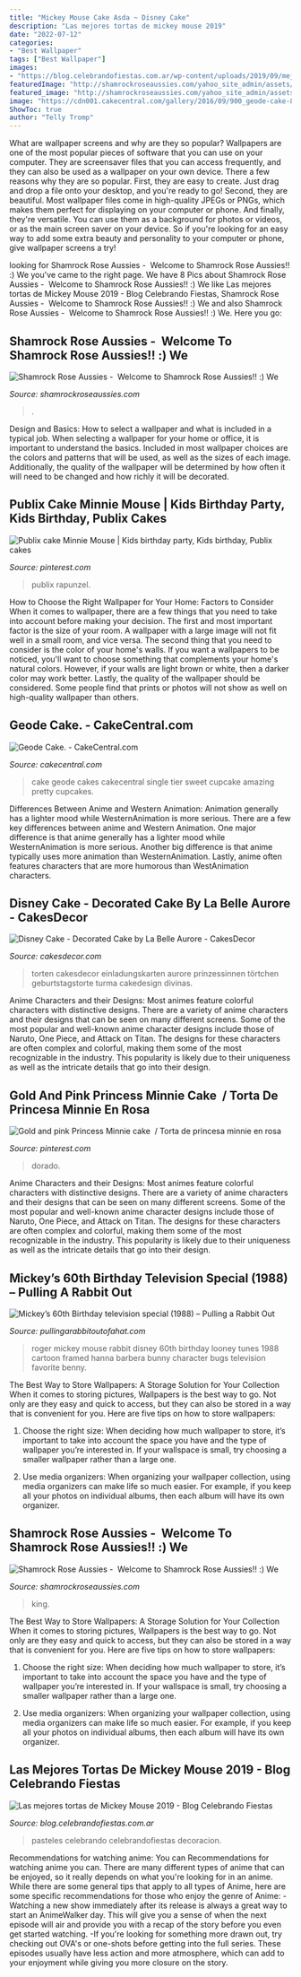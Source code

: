 ```yaml
---
title: "Mickey Mouse Cake Asda ~ Disney Cake"
description: "Las mejores tortas de mickey mouse 2019"
date: "2022-07-12"
categories:
- "Best Wallpaper"
tags: ["Best Wallpaper"]
images:
- "https://blog.celebrandofiestas.com.ar/wp-content/uploads/2019/09/mejores_tortas_mickey_mouse_2019_celebrando_fiestas_cumpleanos_party_decoracion_minimalista.jpg"
featuredImage: "http://shamrockroseaussies.com/yahoo_site_admin/assets/images/DSC_0838.104235206_std.jpg"
featured_image: "http://shamrockroseaussies.com/yahoo_site_admin/assets/images/DSC_0838.104235206_std.jpg"
image: "https://cdn001.cakecentral.com/gallery/2016/09/900_geode-cake-895025X4Pis.jpg"
ShowToc: true
author: "Telly Tromp"
---
```



What are wallpaper screens and why are they so popular?
Wallpapers are one of the most popular pieces of software that you can use on your computer. They are screensaver files that you can access frequently, and they can also be used as a wallpaper on your own device. There a few reasons why they are so popular. First, they are easy to create. Just drag and drop a file onto your desktop, and you're ready to go! Second, they are beautiful. Most wallpaper files come in high-quality JPEGs or PNGs, which makes them perfect for displaying on your computer or phone. And finally, they're versatile. You can use them as a background for photos or videos, or as the main screen saver on your device. So if you're looking for an easy way to add some extra beauty and personality to your computer or phone, give wallpaper screens a try!

	

		
looking for Shamrock Rose Aussies - ﻿﻿﻿ Welcome to Shamrock Rose Aussies!! :) We you've came to the right page. We have 8 Pics about Shamrock Rose Aussies - ﻿﻿﻿ Welcome to Shamrock Rose Aussies!! :) We like Las mejores tortas de Mickey Mouse 2019 - Blog Celebrando Fiestas, Shamrock Rose Aussies - ﻿﻿﻿ Welcome to Shamrock Rose Aussies!! :) We and also Shamrock Rose Aussies - ﻿﻿﻿ Welcome to Shamrock Rose Aussies!! :) We. Here you go:
		
    
## Shamrock Rose Aussies - ﻿﻿﻿ Welcome To Shamrock Rose Aussies!! :) We

<img loading=lazy src="http://shamrockroseaussies.com/yahoo_site_admin/assets/images/DSC_0838.104235206_std.jpg" onerror="this.onerror=null;this.src='https://tse4.mm.bing.net/th?id=OIP.KU0h0aA0ASureCotZ7mCkQHaEZ&amp;pid=15.1';" alt="Shamrock Rose Aussies - ﻿﻿﻿ Welcome to Shamrock Rose Aussies!! :) We">

_Source: shamrockroseaussies.com_

>. 

	

Design and Basics: How to select a wallpaper and what is included in a typical job.
When selecting a wallpaper for your home or office, it is important to understand the basics. Included in most wallpaper choices are the colors and patterns that will be used, as well as the sizes of each image. Additionally, the quality of the wallpaper will be determined by how often it will need to be changed and how richly it will be decorated.

    
## Publix Cake Minnie Mouse | Kids Birthday Party, Kids Birthday, Publix Cakes

<img loading=lazy src="https://i.pinimg.com/736x/91/4b/a0/914ba08404e9b4e78d36d8e9cebfa9ae--publix-cakes-minnie-mouse.jpg" onerror="this.onerror=null;this.src='https://tse3.mm.bing.net/th?id=OIP.pysT2ljQKImgFRxdFhaOWAHaJ3&amp;pid=15.1';" alt="Publix cake Minnie Mouse | Kids birthday party, Kids birthday, Publix cakes">

_Source: pinterest.com_

>publix rapunzel. 

	

How to Choose the Right Wallpaper for Your Home: Factors to Consider
When it comes to wallpaper, there are a few things that you need to take into account before making your decision. The first and most important factor is the size of your room. A wallpaper with a large image will not fit well in a small room, and vice versa. 
The second thing that you need to consider is the color of your home's walls. If you want a wallpapers to be noticed, you'll want to choose something that complements your home's natural colors. However, if your walls are light brown or white, then a darker color may work better. 
Lastly, the quality of the wallpaper should be considered. Some people find that prints or photos will not show as well on high-quality wallpaper than others.

    
## Geode Cake. - CakeCentral.com

<img loading=lazy src="https://cdn001.cakecentral.com/gallery/2016/09/900_geode-cake-895025X4Pis.jpg" onerror="this.onerror=null;this.src='https://tse4.mm.bing.net/th?id=OIP.Rq__2WDH5zJc-yN-vy_xkgHaLV&amp;pid=15.1';" alt="Geode Cake. - CakeCentral.com">

_Source: cakecentral.com_

>cake geode cakes cakecentral single tier sweet cupcake amazing pretty cupcakes. 

	

Differences Between Anime and Western Animation: Animation generally has a lighter mood while WesternAnimation is more serious.
There are a few key differences between anime and Western Animation. One major difference is that anime generally has a lighter mood while WesternAnimation is more serious. Another big difference is that anime typically uses more animation than WesternAnimation. Lastly, anime often features characters that are more humorous than WestAnimation characters.

    
## Disney Cake - Decorated Cake By La Belle Aurore - CakesDecor

<img loading=lazy src="https://pic.cakesdecor.com/m/mqpu21vkd92bu6i3on2n.jpg" onerror="this.onerror=null;this.src='https://tse2.mm.bing.net/th?id=OIP.4nL0gBOxP2LTgnzRaQgblgHaLH&amp;pid=15.1';" alt="Disney Cake - Decorated Cake by La Belle Aurore - CakesDecor">

_Source: cakesdecor.com_

>torten cakesdecor einladungskarten aurore prinzessinnen törtchen geburtstagstorte turma cakedesign divinas. 

	

Anime Characters and their Designs: Most animes feature colorful characters with distinctive designs.
There are a variety of anime characters and their designs that can be seen on many different screens. Some of the most popular and well-known anime character designs include those of Naruto, One Piece, and Attack on Titan. The designs for these characters are often complex and colorful, making them some of the most recognizable in the industry. This popularity is likely due to their uniqueness as well as the intricate details that go into their design.

    
## Gold And Pink Princess Minnie Cake ️ / Torta De Princesa Minnie En Rosa

<img loading=lazy src="https://i.pinimg.com/736x/10/fe/eb/10feeb0259bca6a65ee1f02a4e566e3f.jpg" onerror="this.onerror=null;this.src='https://tse2.mm.bing.net/th?id=OIP.k_fgPtB7JJguiXLB2II1ZgHaN6&amp;pid=15.1';" alt="Gold and pink Princess Minnie cake ️ / Torta de princesa minnie en rosa">

_Source: pinterest.com_

>dorado. 

	

Anime Characters and their Designs: Most animes feature colorful characters with distinctive designs.
There are a variety of anime characters and their designs that can be seen on many different screens. Some of the most popular and well-known anime character designs include those of Naruto, One Piece, and Attack on Titan. The designs for these characters are often complex and colorful, making them some of the most recognizable in the industry. This popularity is likely due to their uniqueness as well as the intricate details that go into their design.

    
## Mickey’s 60th Birthday Television Special (1988) – Pulling A Rabbit Out

<img loading=lazy src="https://pullingarabbitoutofahat.com/wp-content/uploads/2018/04/97006777716e8dbff990a7726a9a259a.png" onerror="this.onerror=null;this.src='https://tse3.mm.bing.net/th?id=OIP.lwBnd3Fujb_5kKdyapolmgHaFj&amp;pid=15.1';" alt="Mickey’s 60th Birthday television special (1988) – Pulling a Rabbit Out">

_Source: pullingarabbitoutofahat.com_

>roger mickey mouse rabbit disney 60th birthday looney tunes 1988 cartoon framed hanna barbera bunny character bugs television favorite benny. 

	

The Best Way to Store Wallpapers: A Storage Solution for Your Collection
When it comes to storing pictures, Wallpapers is the best way to go. Not only are they easy and quick to access, but they can also be stored in a way that is convenient for you. Here are five tips on how to store wallpapers:
1) Choose the right size: When deciding how much wallpaper to store, it’s important to take into account the space you have and the type of wallpaper you’re interested in. If your wallspace is small, try choosing a smaller wallpaper rather than a large one.

2) Use media organizers: When organizing your wallpaper collection, using media organizers can make life so much easier. For example, if you keep all your photos on individual albums, then each album will have its own organizer.

    
## Shamrock Rose Aussies - ﻿﻿﻿ Welcome To Shamrock Rose Aussies!! :) We

<img loading=lazy src="http://shamrockroseaussies.com/yahoo_site_admin/assets/images/20170725_201830.225215109_std.jpg" onerror="this.onerror=null;this.src='https://tse3.mm.bing.net/th?id=OIP.zbNlUV5Gt2kzI4FilOIBKgHaFj&amp;pid=15.1';" alt="Shamrock Rose Aussies - ﻿﻿﻿ Welcome to Shamrock Rose Aussies!! :) We">

_Source: shamrockroseaussies.com_

>king. 

	

The Best Way to Store Wallpapers: A Storage Solution for Your Collection
When it comes to storing pictures, Wallpapers is the best way to go. Not only are they easy and quick to access, but they can also be stored in a way that is convenient for you. Here are five tips on how to store wallpapers:
1) Choose the right size: When deciding how much wallpaper to store, it’s important to take into account the space you have and the type of wallpaper you’re interested in. If your wallspace is small, try choosing a smaller wallpaper rather than a large one.

2) Use media organizers: When organizing your wallpaper collection, using media organizers can make life so much easier. For example, if you keep all your photos on individual albums, then each album will have its own organizer.

    
## Las Mejores Tortas De Mickey Mouse 2019 - Blog Celebrando Fiestas

<img loading=lazy src="https://blog.celebrandofiestas.com.ar/wp-content/uploads/2019/09/mejores_tortas_mickey_mouse_2019_celebrando_fiestas_cumpleanos_party_decoracion_minimalista.jpg" onerror="this.onerror=null;this.src='https://tse3.mm.bing.net/th?id=OIP.VvKLth4aBWYpUzuqpzDS7AHaLH&amp;pid=15.1';" alt="Las mejores tortas de Mickey Mouse 2019 - Blog Celebrando Fiestas">

_Source: blog.celebrandofiestas.com.ar_

>pasteles celebrando celebrandofiestas decoracion. 

	

Recommendations for watching anime: You can
Recommendations for watching anime you can. There are many different types of anime that can be enjoyed, so it really depends on what you're looking for in an anime. While there are some general tips that apply to all types of Anime, here are some specific recommendations for those who enjoy the genre of Anime: 
-Watching a new show immediately after its release is always a great way to start an AnimeWalker day. This will give you a sense of when the next episode will air and provide you with a recap of the story before you even get started watching. 
-If you're looking for something more drawn out, try checking out OVA's or one-shots before getting into the full series. These episodes usually have less action and more atmosphere, which can add to your enjoyment while giving you more closure on the story.

